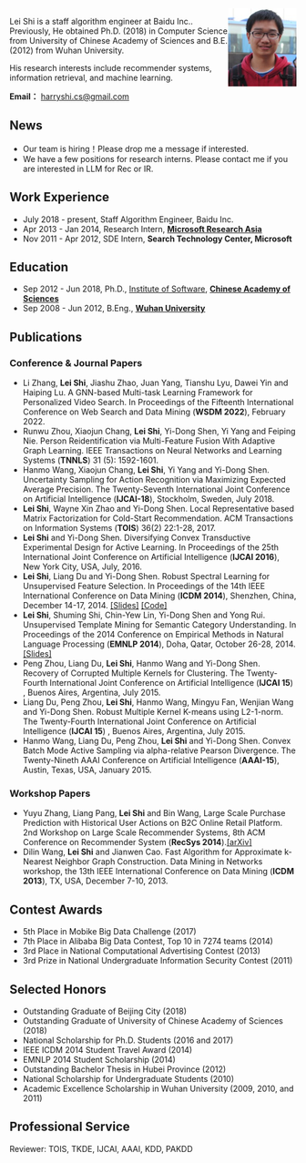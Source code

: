 <body>
<div style="float:right;width:120px">
<img src="leishi_s.jpg" width=120px>
</div>
</body>



Lei Shi is a staff algorithm engineer at Baidu Inc.. Previously, He obtained Ph.D. (2018) in Computer Science from University of Chinese Academy of Sciences and B.E. (2012) from Wuhan University. 

His research interests include recommender systems, information retrieval, and machine learning.

<b>Email：</b> <a href="mailto:harryshi.cs@gmail.com">harryshi.cs@gmail.com</a>

## News
* Our team is hiring！Please drop me a message if interested.
* We have a few positions for research interns. Please contact me if you are interested in LLM for Rec or IR.

## Work Experience
* July 2018 - present, Staff Algorithm Engineer, Baidu Inc.
* Apr 2013 - Jan 2014, Research Intern, <a href="http://research.microsoft.com/en-us/labs/asia/" rel="nofollow"><b>Microsoft Research Asia</b></a>
* Nov 2011 - Apr 2012, SDE Intern, <b>Search Technology Center, Microsoft</b>

## Education
* Sep 2012 - Jun 2018, Ph.D., <a href="http://english.is.cas.cn/" rel="nofollow">Institute of Software</a>, <a href="http://english.cas.cn" rel="nofollow"><b>Chinese Academy of Sciences</b></a>
* Sep 2008 - Jun 2012, B.Eng., <a href="http://en.whu.edu.cn" rel="nofollow"><b>Wuhan University</b></a>


## Publications
### Conference & Journal Papers
* Li Zhang, **Lei Shi**, Jiashu Zhao, Juan Yang, Tianshu Lyu, Dawei Yin and Haiping Lu. A GNN-based Multi-task Learning Framework for Personalized Video Search. In Proceedings of the Fifteenth International Conference on Web Search and Data Mining (**WSDM 2022**), February 2022.
* Runwu Zhou, Xiaojun Chang, **Lei Shi**, Yi-Dong Shen, Yi Yang and Feiping Nie. Person Reidentification via Multi-Feature Fusion With Adaptive Graph Learning. IEEE Transactions on Neural Networks and Learning Systems (**TNNLS**) 31 (5): 1592-1601.
* Hanmo Wang, Xiaojun Chang, **Lei Shi**, Yi Yang and Yi-Dong Shen. Uncertainty Sampling for Action Recognition via Maximizing Expected Average Precision. The Twenty-Seventh International Joint Conference on Artificial Intelligence (**IJCAI-18**), Stockholm, Sweden, July 2018.
* **Lei Shi**, Wayne Xin Zhao and Yi-Dong Shen. Local Representative based Matrix Factorization for Cold-Start Recommendation. ACM Transactions on Information Systems (**TOIS**) 36(2) 22:1-28, 2017.
* **Lei Shi** and Yi-Dong Shen. Diversifying Convex Transductive Experimental Design for Active Learning. In Proceedings of the 25th International Joint Conference on Artificial Intelligence (**IJCAI 2016**), New York City, USA, July, 2016.
* **Lei Shi**, Liang Du and Yi-Dong Shen. Robust Spectral Learning for Unsupervised Feature Selection. In Proceedings of the 14th IEEE International Conference on Data Mining (**ICDM 2014**), Shenzhen, China, December 14-17, 2014. <a href="./pubs/RSFS_talk_ICDM14.pdf"> [Slides]</a> <a href="./codes/RSFS.rar"> [Code]</a>									
* **Lei Shi**, Shuming Shi, Chin-Yew Lin, Yi-Dong Shen and Yong Rui. Unsupervised Template Mining for Semantic Category Understanding. In Proceedings of the 2014 Conference on Empirical Methods in Natural Language Processing (**EMNLP 2014**), Doha, Qatar, October 26-28, 2014.<a href="./pubs/Template_talk_EMNLP14.pdf"> [Slides]</a>									
* Peng Zhou, Liang Du, **Lei Shi**, Hanmo Wang and Yi-Dong Shen. Recovery of Corrupted Multiple Kernels for Clustering. The Twenty-Fourth International Joint Conference on Artificial Intelligence (**IJCAI 15**) , Buenos Aires, Argentina, July 2015.							
* Liang Du, Peng Zhou, **Lei Shi**, Hanmo Wang, Mingyu Fan, Wenjian Wang and Yi-Dong Shen. Robust Multiple Kernel K-means using L2-1-norm. The Twenty-Fourth International Joint Conference on Artificial Intelligence (**IJCAI 15**) , Buenos Aires, Argentina, July 2015.
* Hanmo Wang, Liang Du, Peng Zhou, **Lei Shi** and Yi-Dong Shen. Convex Batch Mode Active Sampling via alpha-relative Pearson Divergence. The Twenty-Nineth AAAI Conference on Artificial Intelligence (**AAAI-15**), Austin, Texas, USA, January 2015.

### Workshop Papers
* Yuyu Zhang, Liang Pang, **Lei Shi** and Bin Wang, Large Scale Purchase Prediction with Historical User Actions on B2C Online Retail Platform. 2nd Workshop on Large Scale Recommender Systems, 8th ACM Conference on Recommender System (**RecSys 2014**).<a href="https://arxiv.org/pdf/1408.6515.pdf">[arXiv]</a>							
* Dilin Wang, **Lei Shi** and Jianwen Cao. Fast Algorithm for Approximate k-Nearest Neighbor Graph Construction. Data Mining in Networks workshop, the 13th IEEE International Conference on Data Mining (**ICDM 2013**), TX, USA, December 7-10, 2013.

## Contest Awards
* 5th Place in Mobike Big Data Challenge (2017)
* 7th Place in Alibaba Big Data Contest, Top 10 in 7274 teams (2014)
* 3rd Place in National Computational Advertising Contest (2013)
* 3rd Prize in National Undergraduate Information Security Contest (2011)

## Selected Honors
* Outstanding Graduate of Beijing City (2018)
* Outstanding Graduate of University of Chinese Academy of Sciences (2018)
* National Scholarship for Ph.D. Students (2016 and 2017)
* IEEE ICDM 2014 Student Travel Award (2014)
* EMNLP 2014 Student Scholarship (2014)
* Outstanding Bachelor Thesis in Hubei Province (2012)
* National Scholarship for Undergraduate Students (2010)
* Academic Excellence Scholarship in Wuhan University (2009, 2010, and 2011)

## Professional Service
Reviewer: TOIS, TKDE, IJCAI, AAAI, KDD, PAKDD
